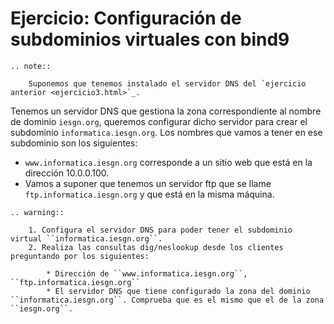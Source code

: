 # Ejercicio: Configuración de subdominios virtuales con bind9

```eval_rst
.. note::

	Suponemos que tenemos instalado el servidor DNS del `ejercicio anterior <ejercicio3.html>`_.
```

Tenemos un servidor DNS que gestiona la zona correspondiente al nombre de dominio ``iesgn.org``, queremos configurar dicho servidor para crear el subdominio ``informatica.iesgn.org``. Los nombres que vamos a tener en ese subdominio son los siguientes:

* ``www.informatica.iesgn.org`` corresponde a un sitio web que está en la dirección 10.0.0.100.
* Vamos a suponer que tenemos un servidor ftp que se llame ``ftp.informatica.iesgn.org`` y que está en la misma máquina.

```eval_rst
.. warning::

	1. Configura el servidor DNS para poder tener el subdominio virtual ``informatica.iesgn.org``. 
	2. Realiza las consultas dig/neslookup desde los clientes preguntando por los siguientes:

		* Dirección de ``www.informatica.iesgn.org``, ``ftp.informatica.iesgn.org``
		* El servidor DNS que tiene configurado la zona del dominio ``informatica.iesgn.org``. Comprueba que es el mismo que el de la zona ``iesgn.org``.
```